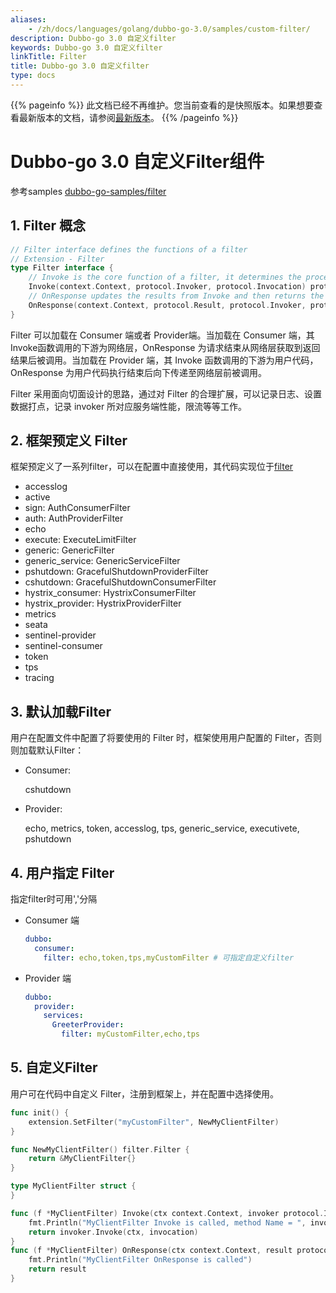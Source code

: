 ```yaml
---
aliases:
    - /zh/docs/languages/golang/dubbo-go-3.0/samples/custom-filter/
description: Dubbo-go 3.0 自定义filter
keywords: Dubbo-go 3.0 自定义filter
linkTitle: Filter
title: Dubbo-go 3.0 自定义filter
type: docs
---
```




{{% pageinfo %}} 此文档已经不再维护。您当前查看的是快照版本。如果想要查看最新版本的文档，请参阅[最新版本](/zh-cn/overview/mannual/golang-sdk/tutorial/governance/features/custom-filter/)。
{{% /pageinfo %}}

# Dubbo-go 3.0 自定义Filter组件

参考samples [dubbo-go-samples/filter](https://github.com/apache/dubbo-go-samples/tree/master/filter)

## 1. Filter 概念

```go
// Filter interface defines the functions of a filter
// Extension - Filter
type Filter interface {
	// Invoke is the core function of a filter, it determines the process of the filter
	Invoke(context.Context, protocol.Invoker, protocol.Invocation) protocol.Result
	// OnResponse updates the results from Invoke and then returns the modified results.
	OnResponse(context.Context, protocol.Result, protocol.Invoker, protocol.Invocation) protocol.Result
}
```

Filter 可以加载在 Consumer 端或者 Provider端。当加载在 Consumer 端，其Invoke函数调用的下游为网络层，OnResponse 为请求结束从网络层获取到返回结果后被调用。当加载在 Provider 端，其 Invoke 函数调用的下游为用户代码，OnResponse 为用户代码执行结束后向下传递至网络层前被调用。

Filter 采用面向切面设计的思路，通过对 Filter 的合理扩展，可以记录日志、设置数据打点，记录 invoker 所对应服务端性能，限流等等工作。

## 2. 框架预定义 Filter

框架预定义了一系列filter，可以在配置中直接使用，其代码实现位于[filter](https://github.com/apache/dubbo-go/tree/3.0/filter)

- accesslog
- active
- sign: AuthConsumerFilter
- auth: AuthProviderFilter
- echo
- execute: ExecuteLimitFilter
- generic: GenericFilter
- generic_service: GenericServiceFilter
- pshutdown: GracefulShutdownProviderFilter
- cshutdown: GracefulShutdownConsumerFilter
- hystrix_consumer: HystrixConsumerFilter
- hystrix_provider: HystrixProviderFilter
- metrics
- seata
- sentinel-provider
- sentinel-consumer
- token
- tps
- tracing

## 3. 默认加载Filter

用户在配置文件中配置了将要使用的 Filter 时，框架使用用户配置的 Filter，否则则加载默认Filter：

- Consumer:

  cshutdown

- Provider:

  echo, metrics, token, accesslog, tps, generic_service, executivete, pshutdown

## 4. 用户指定 Filter

指定filter时可用','分隔

- Consumer 端

  ```yaml
  dubbo:
    consumer:
      filter: echo,token,tps,myCustomFilter # 可指定自定义filter
  ```

  

- Provider 端

  ```yaml
  dubbo:
    provider:
      services:
        GreeterProvider:
          filter: myCustomFilter,echo,tps
  ```

## 5. 自定义Filter

用户可在代码中自定义 Filter，注册到框架上，并在配置中选择使用。

```go
func init() {
	extension.SetFilter("myCustomFilter", NewMyClientFilter)
}

func NewMyClientFilter() filter.Filter {
	return &MyClientFilter{}
}

type MyClientFilter struct {
}

func (f *MyClientFilter) Invoke(ctx context.Context, invoker protocol.Invoker, invocation protocol.Invocation) protocol.Result {
	fmt.Println("MyClientFilter Invoke is called, method Name = ", invocation.MethodName())
	return invoker.Invoke(ctx, invocation)
}
func (f *MyClientFilter) OnResponse(ctx context.Context, result protocol.Result, invoker protocol.Invoker, protocol protocol.Invocation) protocol.Result {
	fmt.Println("MyClientFilter OnResponse is called")
	return result
}

```
